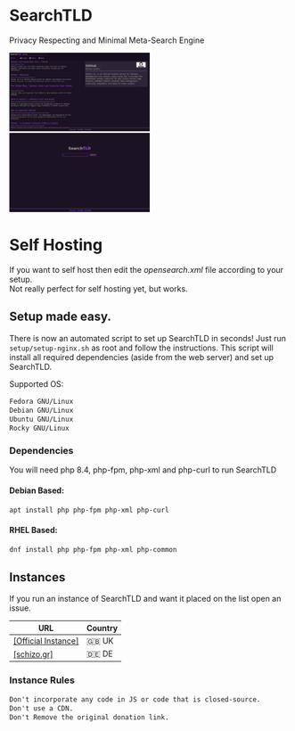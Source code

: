 # SearchTLD
Privacy Respecting and Minimal Meta-Search Engine

<img src=".github/scr1.png" style="max-height: 50%; max-width: 50%;">
<img src=".github/scr2.png" style="max-height: 50%; max-width: 50%;">

# Self Hosting
If you want to self host then edit the *opensearch.xml* file according to your setup. <br/>
Not really perfect for self hosting yet, but works.

## Setup made easy.
There is now an automated script to set up SearchTLD in seconds!
Just run ``setup/setup-nginx.sh`` as root and follow the instructions.
This script will install all required dependencies (aside from the web server)
and set up SearchTLD.

Supported OS:

```
Fedora GNU/Linux
Debian GNU/Linux
Ubuntu GNU/Linux
Rocky GNU/Linux
```

### Dependencies
You will need php 8.4, php-fpm, php-xml and php-curl to run SearchTLD

#### Debian Based:
```
apt install php php-fpm php-xml php-curl
```
#### RHEL Based:
```
dnf install php php-fpm php-xml php-common
```

## Instances

If you run an instance of SearchTLD and want it placed on the list open an issue.

| URL | Country |
| --- | --- |
| [[Official Instance]](https://searchtld.com) | 🇬🇧 UK |
| [[schizo.gr]](https://search.schizo.gr) | 🇩🇪 DE |

### Instance Rules
```
Don't incorporate any code in JS or code that is closed-source.
Don't use a CDN.
Don't Remove the original donation link.
```
